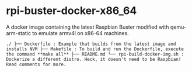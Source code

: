 # rpi-buster-docker-x86_64

A docker image containing the latest Raspbian Buster modified with qemu-arm-static to emulate armv4l on x86-64 machines.

`
./
├── Dockerfile : Example that builds from the latest image and installs NVM
├── Makefile : To build and run the Dockerfile, execute the command **make all**
├── README.md
└── rpi-build-docker-img.sh : Dockerize a different distro. Heck, it doesn't need to be Raspbian! Read comments for more.
`
